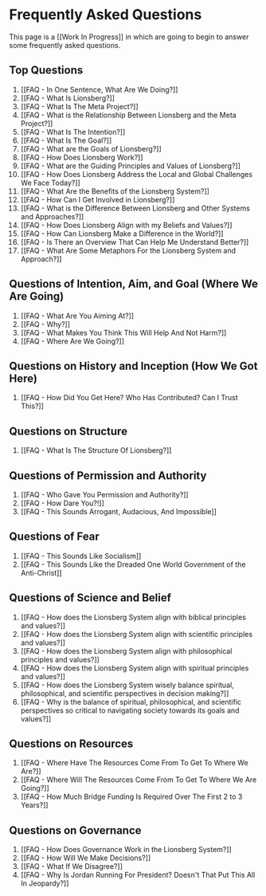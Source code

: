# Frequently Asked Questions

This page is a [[Work In Progress]] in which are going to begin to answer some frequently asked questions. 

## Top Questions

1. [[FAQ - In One Sentence, What Are We Doing?]]
2. [[FAQ - What Is Lionsberg?]]   
3. [[FAQ - What Is The Meta Project?]]  
4. [[FAQ - What is the Relationship Between Lionsberg and the Meta Project?]]  
5. [[FAQ - What Is The Intention?]] 
6. [[FAQ - What Is The Goal?]] 
7. [[FAQ - What are the Goals of Lionsberg?]] 
8. [[FAQ - How Does Lionsberg Work?]] 
9. [[FAQ - What are the Guiding Principles and Values of Lionsberg?]] 
10. [[FAQ - How Does Lionsberg Address the Local and Global Challenges We Face Today?]] 
11. [[FAQ - What Are the Benefits of the Lionsberg System?]]  
12. [[FAQ - How Can I Get Involved in Lionsberg?]]  
13. [[FAQ - What is the Difference Between Lionsberg and Other Systems and Approaches?]]  
14. [[FAQ - How Does Lionsberg Align with my Beliefs and Values?]] 
15. [[FAQ - How Can Lionsberg Make a Difference in the World?]]  
16. [[FAQ - Is There an Overview That Can Help Me Understand Better?]] 
17. [[FAQ - What Are Some Metaphors For the Lionsberg System and Approach?]]  

## Questions of Intention, Aim, and Goal (Where We Are Going)

1. [[FAQ - What Are You Aiming At?]]  
2. [[FAQ - Why?]]  
3. [[FAQ - What Makes You Think This Will Help And Not Harm?]] 
4. [[FAQ - Where Are We Going?]] 

## Questions on History and Inception (How We Got Here)
1. [[FAQ - How Did You Get Here? Who Has Contributed? Can I Trust This?]]  

## Questions on Structure
1. [[FAQ - What Is The Structure Of Lionsberg?]]  

## Questions of Permission and Authority
1. [[FAQ - Who Gave You Permission and Authority?]]  
2. [[FAQ - How Dare You?!]]  
3. [[FAQ - This Sounds Arrogant, Audacious, And Impossible]] 

## Questions of Fear
1. [[FAQ - This Sounds Like Socialism]] 
2. [[FAQ - This Sounds Like the Dreaded One World Government of the Anti-Christ]]  

## Questions of Science and Belief
1. [[FAQ - How does the Lionsberg System align with biblical principles and values?]]  
2. [[FAQ - How does the Lionsberg System align with scientific principles and values?]]
3. [[FAQ - How does the Lionsberg System align with philosophical principles and values?]]  
4. [[FAQ - How does the Lionsberg System align with spiritual principles and values?]]
5. [[FAQ - How does the Lionsberg System wisely balance spiritual, philosophical, and scientific perspectives in decision making?]]  
6. [[FAQ - Why is the balance of spiritual, philosophical, and scientific perspectives so critical to navigating society towards its goals and values?]]

## Questions on Resources

1. [[FAQ - Where Have The Resources Come From To Get To Where We Are?]] 
2. [[FAQ - Where Will The Resources Come From To Get To Where We Are Going?]] 
3. [[FAQ - How Much Bridge Funding Is Required Over The First 2 to 3 Years?]] 

## Questions on Governance

1. [[FAQ - How Does Governance Work in the Lionsberg System?]] 
2. [[FAQ - How Will We Make Decisions?]] 
3. [[FAQ - What If We Disagree?]] 
4. [[FAQ - Why Is Jordan Running For President? Doesn't That Put This All In Jeopardy?]]  


